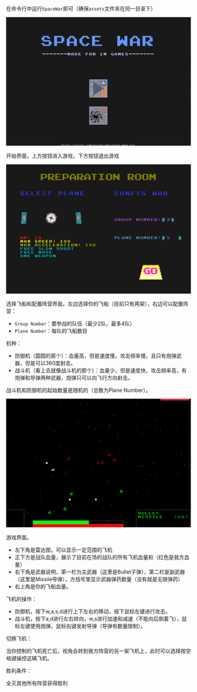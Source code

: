 在命令行中运行`SpaceWar`即可（确保`assets`文件夹在同一目录下）

![welcome](./snapshot/welcome.png)

开始界面，上方按钮进入游戏，下方按钮退出游戏  

![select-ship](./snapshot/select_ship.png)

选择飞船和配置阵营界面。左边选择你的飞船（目前只有两架），右边可以配置阵营：

* `Group Number`：要参战的队伍（最少2队，最多4队）
* `Plane Number`：每队的飞船数目

机种：

* 防御机（圆圆的那个）：血量高，但是速度慢，攻击频率慢，且只有炮弹武器，但是可以360度射击。
* 战斗机（看上去就像战斗机的那个）：血量少，但是速度快，攻击频率高，有炮弹和导弹两种武器，炮弹只可以向飞行方向射击。

战斗机和防御机的起始数量是随机的（总数为Plane Number）。

![gaming](./snapshot/gaming.png)

游戏界面。  

* 左下角是雷达图，可以显示一定范围的飞机
* 正下方是战队血量，展示了目前在场的战队的所有飞机血量和（红色是我方血量）
* 右下角是武器说明，第一栏为主武器（这里是Bullet子弹），第二栏是副武器（这里是Missile导弹），方括号里显示武器弹药数量（没有就是无限弹药）
* 右上角是你的飞船血量。

飞机的操作：  

* 防御机，按下w,a,s,d进行上下左右的移动，按下鼠标左键进行攻击。  
* 战斗机，按下a,d进行左右转向，w,s进行加速和减速（不能向后倒着飞），鼠标左键使用炮弹，鼠标右键发射导弹（导弹有数量限制）。  

切换飞机：  

当你控制的飞机死亡后，视角会转到我方阵营的另一架飞机上，此时可以选择按空格键操控这辆飞机。

胜利条件：

全灭其他所有阵营获得胜利
